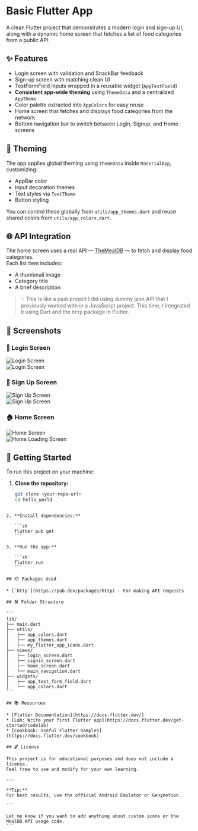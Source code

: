 
# Basic Flutter App

A clean Flutter project that demonstrates a modern login and sign-up UI, along with a dynamic home screen that fetches a list of food categories from a public API.

## ✨ Features

- Login screen with validation and SnackBar feedback  
- Sign-up screen with matching clean UI  
- TextFormField inputs wrapped in a reusable widget (`AppTextField`)  
- **Consistent app-wide theming** using `ThemeData` and a centralized `AppTheme`  
- Color palette extracted into `AppColors` for easy reuse  
- Home screen that fetches and displays food categories from the network  
- Bottom navigation bar to switch between Login, Signup, and Home screens  

## 🎨 Theming

The app applies global theming using `ThemeData` inside `MaterialApp`, customizing:
- AppBar color
- Input decoration themes
- Text styles via `TextTheme`
- Button styling

You can control these globally from `utils/app_themes.dart` and reuse shared colors from `utils/app_colors.dart`.

## 🌐 API Integration

The home screen uses a real API — [TheMealDB](https://www.themealdb.com/api.php) — to fetch and display food categories.  
Each list item includes:
- A thumbnail image
- Category title
- A brief description

> 💡 This is like a past project I did using dummy json API that I previously worked with in a JavaScript project. This time, I integrated it using Dart and the `http` package in Flutter.

## 📸 Screenshots

### 🔐 Login Screen
![Login Screen](assets/images/login.PNG)  
![Login Screen](assets/images/login_valid.PNG)

### 📝 Sign Up Screen
![Sign Up Screen](assets/images/signup.PNG)  
![Sign Up Screen](assets/images/signup_valid.PNG)

### 🏠 Home Screen
![Home Screen](assets/images/home.PNG)  
![Home Loading Screen](assets/images/home_load.PNG.PNG)

## 🚀 Getting Started

To run this project on your machine:

1. **Clone the repository:**
   ```sh
   git clone <your-repo-url>
   cd hello_world
````

2. **Install dependencies:**

   ```sh
   flutter pub get
   ```

3. **Run the app:**

   ```sh
   flutter run
   ```

## 📦 Packages Used

* [`http`](https://pub.dev/packages/http) – For making API requests

## 🛠️ Folder Structure

```
lib/
├── main.dart
├── utils/
│   ├── app_colors.dart
│   ├── app_themes.dart
│   ├── my_flutter_app_icons.dart
├── views/
│   ├── login_screen.dart
│   ├── signin_screen.dart
│   ├── home_screen.dart
│   └── main_navigation.dart
├── widgets/
│   ├── app_text_form_field.dart
│   └── app_colors.dart
```

## 📚 Resources

* [Flutter Documentation](https://docs.flutter.dev/)
* [Lab: Write your first Flutter app](https://docs.flutter.dev/get-started/codelab)
* [Cookbook: Useful Flutter samples](https://docs.flutter.dev/cookbook)

## 🔓 License

This project is for educational purposes and does not include a license.
Feel free to use and modify for your own learning.

---

**Tip:**
For best results, use the official Android Emulator or Genymotion.

```

Let me know if you want to add anything about custom icons or the MealDB API usage code.
```
